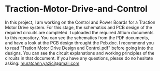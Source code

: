 # Traction-Motor-Drive-and-Control
In this project, I am working on the Control and Power Boards for a Traction Motor Drive system. For this stage, the schematics and PCB design of the required circuits are completed. I uploaded the required Altium documents to this repository. You can see the schematics from the PDF documents, and have a look at the PCB design throught the Pcb.doc. I recommend you to read "Tration Motor Drive Design and Control.pdf" before going into the designs. You can see the circuit explanations and working principles of the circuits in that document. 
If you have any questions, please do no hesitate asking: muratcann.yazici@gmail.com
